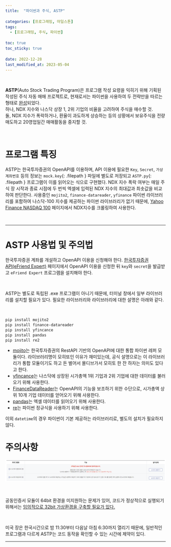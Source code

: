 ```yaml
---
title:  "파이썬과 주식, ASTP"

categories: [프로그래밍, 마일스톤]
tags:
  - [프로그래밍, 주식, 파이썬]

toc: true
toc_sticky: true
 
date: 2022-12-28
last_modified_at: 2023-05-04
---
```


<br>

**ASTP**(Auto Stock Trading Program)은 프로그램 작성 요령을 익히기 위해 기획된 작성된 주식 자동 매매 프로젝트로, 현재로서는 파이썬을 사용하여 두 전략만을 따르는 형태로 [완성](https://github.com/kiw6024/ASTP)되었다.  
하나, NDX 지수와 나스닥 상장 1, 2위 기업의 비율을 고려하여 주식을 매수할 것.  
둘, NDX 지수가 폭락하거나, 환율이 과도하게 상승하는 등의 상황에서 보유주식을 전량 매도하고 20영업일간 매매활동을 중지할 것.

<br>

# 프로그램 특징

ASTP는 한국투자증권의 OpenAPI를 이용하며, API 이용에 필요한 `Key`, `Secret`, `가상 계좌번호` 등의 정보는 `mock.key`{: .filepath } 파일에 별도로 저장되고 `ASTP.py`{: .filepath } 프로그램이 이를 읽어오는 식으로 구현했다. NDX 지수 폭락 여부는 매일 주식 장 시작과 종료 시점에 두 번씩 엑셀에 입력된 NDX 지수의 최대값과 최솟값을 비교하여 판단한다. 사용중인 `mojito2`, `finance-datareader`, `yfinance` 파이썬 라이브러리를 포함하여 나스닥-100 지수를 제공하는 파이썬 라이브러리가 없기 때문에, [Yahoo Finance NASDAQ 100](https://finance.yahoo.com/quote/%5ENDX/) 페이지에서 NDX지수를 크롤링하여 사용한다.

<br>

---

# ASTP 사용법 및 주의법

한국투자증권 계좌를 개설하고 OpenAPI 이용을 신청해야 한다. [한국투자증권 API(eFriend Expert)](https://www.truefriend.com/main/customer/systemdown/OpenAPI.jsp?cmd=TF04ea01200) 페이지에서 OpenAPI 이용을 신청한 뒤 `key`와 `secret`을 발급받고 `eFriend Expert` 프로그램을 설치해야 한다.

<br>

ASTP는 별도로 독립된 .exe 프로그램이 아니기 때문에, 터미널 창에서 일부 라이브러리를 설치할 필요가 있다. 필요한 라이브러리와 라이브러리에 대한 설명은 아래와 같다.

<br>

```terminal
pip install mojito2
pip install finance-datareader
pip install yfincance
pip install pandas
pip install re2
```

- [mojito](https://pypi.org/project/mojito2/)는 한국투자증권의 RestAPI 기반의 OpenAPI에 대한 통합 파이썬 레퍼 모듈이다. 라이브러리명이 모히또인 이유가 재미있는데, 공식 설명으로는 이 라이브러리가 통합 모듈이기도 하고 돈 벌어서 몰디브가서 모히토 한 잔 하자는 의미도 있다고 한다.
- [yfincance](https://pypi.org/project/yfinance/)는 나스닥에 상장된 시가총액 1위 기업과 2위 기업에 대한 데이터를 불러오기 위해 사용한다.
- [FinanceDataReader](https://github.com/financedata-org/FinanceDataReader)는 OpenAPI의 기능을 보조하기 위한 수단으로, 시가총액 상위 10개 기업 데이터를 얻어오기 위해 사용한다.
- [pandas](https://pandas.pydata.org/)는 엑셀 데이터를 읽어오기 위해 사용한다.
- [re](https://docs.python.org/3/library/re.html)는 파이썬 정규식을 사용하기 위해 사용한다.

이외 `datetime`의 경우 파이썬이 기본 제공하는 라이브러리로, 별도의 설치가 필요하지 않다.

# 주의사항

![no64bit](/assets/img/2022-12-28-ASTP/no64bit.png)

<br>

공동인증서 모듈이 64bit 환경을 미지원하는 문제가 있어, 코드가 정상적으로 실행되기 위해서는 [임의적으로 32bit 가상환경을 구축할 필요가 있다.](https://kiw6024.github.io/posts/32bit/)

<br>

미국 장은 한국시간으로 밤 11:30부터 다음날 아침 6:30까지 열리기 때문에, 일반적인 프로그램과 다르게 ASTP는 코드 동작을 확인할 수 있는 시간에 제약이 있다.

---

<!--
# 프로젝트 진행을 통해 알게 된 점

API 연결 방식에 OCX, COM, DLL 등이 있음. (한투는 OCX)
OCX (OLE Control Extension) is a file format that contains reusable software components, which can be used to create custom user interfaces and add functionality to applications. These components are also known as ActiveX controls.
-->